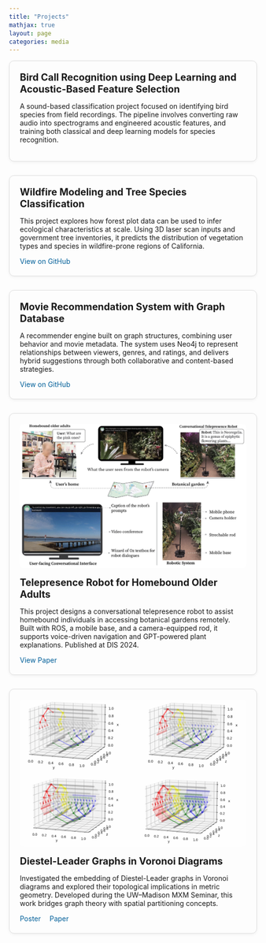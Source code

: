 ```yaml
---
title: "Projects"
mathjax: true
layout: page
categories: media
---
```


<style>
.project-card {
  border: 1px solid #ddd;
  border-radius: 10px;
  padding: 1.5em;
  margin-bottom: 2em;
  box-shadow: 0 2px 6px rgba(0,0,0,0.05);
}
.project-card:hover {
  box-shadow: 0 4px 12px rgba(0,0,0,0.1);
}
.project-image {
  max-width: 100%;
  height: auto;
  border-radius: 8px;
  margin-bottom: 1em;
}
.project-title {
  font-size: 1.4em;
  font-weight: bold;
  margin-bottom: 0.5em;
}
.project-links a {
  margin-right: 1em;
  text-decoration: none;
  color: #005f99;
}
.project-links a:hover {
  text-decoration: underline;
}
</style>

<div class="project-card">
  <div class="project-title">
    Bird Call Recognition using Deep Learning and Acoustic-Based Feature Selection
  </div>
  <p>
    A sound-based classification project focused on identifying bird species from field recordings. The pipeline involves converting raw audio into spectrograms and engineered acoustic features, and training both classical and deep learning models for species recognition.
  </p>
</div>

<div class="project-card">
  <div class="project-title">
    Wildfire Modeling and Tree Species Classification
  </div>
  <p>
    This project explores how forest plot data can be used to infer ecological characteristics at scale. Using 3D laser scan inputs and government tree inventories, it predicts the distribution of vegetation types and species in wildfire-prone regions of California.
  </p>
  <div class="project-links">
    <a href="https://github.com/Shwyu/Fire-Ready-Forests-Data-Challenge" target="_blank">View on GitHub</a>
  </div>
</div>

<div class="project-card">
  <div class="project-title">
    Movie Recommendation System with Graph Database
  </div>
  <p>
    A recommender engine built on graph structures, combining user behavior and movie metadata. The system uses Neo4j to represent relationships between viewers, genres, and ratings, and delivers hybrid suggestions through both collaborative and content-based strategies.
  </p>
  <div class="project-links">
    <a href="https://github.com/Valier-Juri/DSC202-movie-recommendation-database" target="_blank">View on GitHub</a>
  </div>
</div>

<div class="project-card">
  <img src="/assets/telerobot2elderly.jpg" alt="Telepresence robot project" class="project-image">
  <div class="project-title">
    Telepresence Robot for Homebound Older Adults
  </div>
  <p>
    This project designs a conversational telepresence robot to assist homebound individuals in accessing botanical gardens remotely. Built with ROS, a mobile base, and a camera-equipped rod, it supports voice-driven navigation and GPT-powered plant explanations. Published at DIS 2024.
  </p>
  <div class="project-links">
    <a href="https://dl.acm.org/doi/pdf/10.1145/3643834.3660710" target="_blank">View Paper</a>
  </div>
</div>

<div class="project-card">
  <img src="/assets/6.jpg.png" alt="Voronoi diagram with Diestel-Leader graph" class="project-image">
  <div class="project-title">
    Diestel-Leader Graphs in Voronoi Diagrams
  </div>
  <p>
    Investigated the embedding of Diestel-Leader graphs in Voronoi diagrams and explored their topological implications in metric geometry. Developed during the UW–Madison MXM Seminar, this work bridges graph theory with spatial partitioning concepts.
  </p>
  <div class="project-links">
    <a href="../assets/MXM_Diestel_Leader_Voronoi.pdf" target="_blank">Poster</a>
    <a href="../assets/MXM_Paper_Diestel_Leader.pdf" target="_blank">Paper</a>
  </div>
</div>
